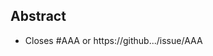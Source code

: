 ## Abstract

- Closes #AAA or https://github.../issue/AAA

<!-- Why is change being made?  What does this PR do?

Other Potential Sections
## Summary of Changes -> You can create this by commenting "/gemini summary"
## Testing Approach
## Why this Solution Works
-->
